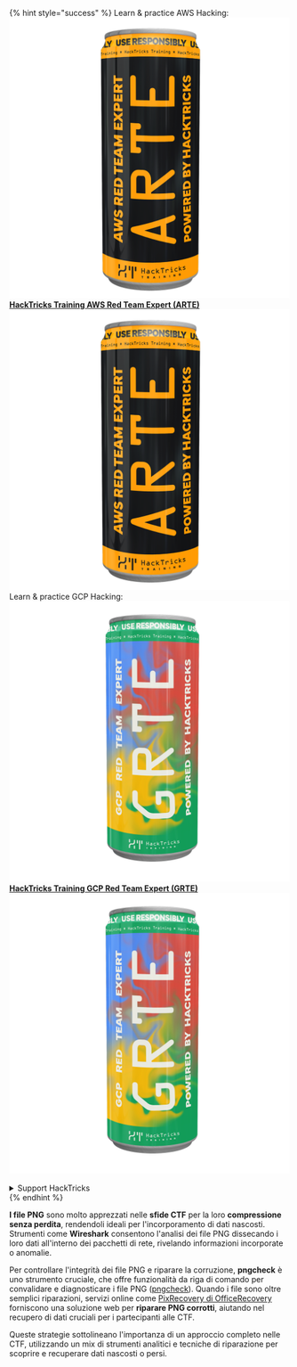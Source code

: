 {% hint style="success" %}
Learn & practice AWS Hacking:<img src="/.gitbook/assets/arte.png" alt="" data-size="line">[**HackTricks Training AWS Red Team Expert (ARTE)**](https://training.hacktricks.xyz/courses/arte)<img src="/.gitbook/assets/arte.png" alt="" data-size="line">\
Learn & practice GCP Hacking: <img src="/.gitbook/assets/grte.png" alt="" data-size="line">[**HackTricks Training GCP Red Team Expert (GRTE)**<img src="/.gitbook/assets/grte.png" alt="" data-size="line">](https://training.hacktricks.xyz/courses/grte)

<details>

<summary>Support HackTricks</summary>

* Check the [**subscription plans**](https://github.com/sponsors/carlospolop)!
* **Join the** 💬 [**Discord group**](https://discord.gg/hRep4RUj7f) or the [**telegram group**](https://t.me/peass) or **follow** us on **Twitter** 🐦 [**@hacktricks\_live**](https://twitter.com/hacktricks\_live)**.**
* **Share hacking tricks by submitting PRs to the** [**HackTricks**](https://github.com/carlospolop/hacktricks) and [**HackTricks Cloud**](https://github.com/carlospolop/hacktricks-cloud) github repos.

</details>
{% endhint %}

**I file PNG** sono molto apprezzati nelle **sfide CTF** per la loro **compressione senza perdita**, rendendoli ideali per l'incorporamento di dati nascosti. Strumenti come **Wireshark** consentono l'analisi dei file PNG dissecando i loro dati all'interno dei pacchetti di rete, rivelando informazioni incorporate o anomalie.

Per controllare l'integrità dei file PNG e riparare la corruzione, **pngcheck** è uno strumento cruciale, che offre funzionalità da riga di comando per convalidare e diagnosticare i file PNG ([pngcheck](http://libpng.org/pub/png/apps/pngcheck.html)). Quando i file sono oltre semplici riparazioni, servizi online come [PixRecovery di OfficeRecovery](https://online.officerecovery.com/pixrecovery/) forniscono una soluzione web per **riparare PNG corrotti**, aiutando nel recupero di dati cruciali per i partecipanti alle CTF.

Queste strategie sottolineano l'importanza di un approccio completo nelle CTF, utilizzando un mix di strumenti analitici e tecniche di riparazione per scoprire e recuperare dati nascosti o persi.
